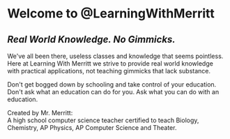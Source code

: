 # Welcome to @LearningWithMerritt

## *Real World Knowledge. No Gimmicks.*  
We've all been there, useless classes and knowledge that seems pointless.  Here at Learning With Merritt we strive to provide real world knowledge with practical applications, not teaching gimmicks that lack substance. 

Don't get bogged down by schooling and take control of your education. Don't ask what an education can do for you. Ask what you can do with an education.

Created by Mr. Merritt:  
A high school computer science teacher certified to teach Biology, Chemistry, AP Physics, AP Computer Science and Theater. 

<!---
LearningWithMerritt/LearningWithMerritt is a ✨ special ✨ repository because its `README.md` (this file) appears on your GitHub profile.
You can click the Preview link to take a look at your changes.
--->
